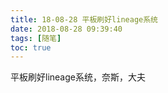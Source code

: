 ```yaml
---
title: 18-08-28 平板刷好lineage系统
date: 2018-08-28 09:39:40
tags: [随笔]
toc: true
---
```


平板刷好lineage系统，奈斯，大夫

<!--more-->

